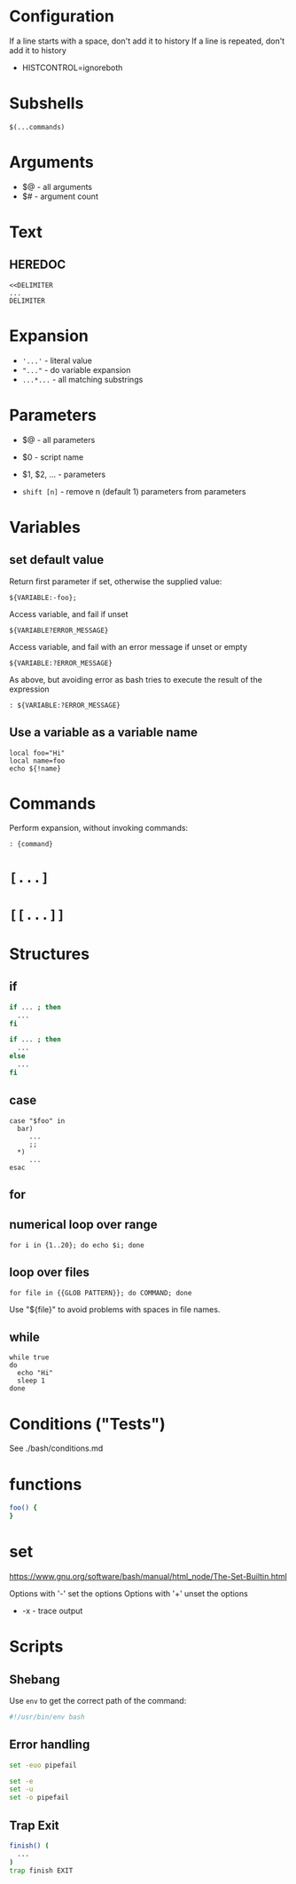 # Configuration

If a line starts with a space, don't add it to history
If a line is repeated, don't add it to history

* HISTCONTROL=ignoreboth

# Subshells

```
$(...commands)
```

# Arguments

* $@ - all arguments
* $# - argument count

# Text

## HEREDOC

```
<<DELIMITER
...
DELIMITER
```

# Expansion

* `'...'` - literal value
* `"..."` - do variable expansion
* `...*...` - all matching substrings

# Parameters

* $@ - all parameters
* $0 - script name
* $1, $2, ... - parameters

* `shift [n]` - remove n (default 1) parameters from parameters

# Variables

## set default value

Return first parameter if set, otherwise the supplied value:

```
${VARIABLE:-foo};
```

Access variable, and fail if unset

```
${VARIABLE?ERROR_MESSAGE}
```

Access variable, and fail with an error message if unset or empty

```
${VARIABLE:?ERROR_MESSAGE}
```

As above, but avoiding error as bash tries to execute the result of the expression
```
: ${VARIABLE:?ERROR_MESSAGE}
```

## Use a variable as a variable name

```
local foo="Hi"
local name=foo
echo ${!name}
```

# Commands

Perform expansion, without invoking commands:

```
: {command}
```

# `[...]`


# `[[...]]`

# Structures

## if

```sh
if ... ; then
  ...
fi
```

```sh
if ... ; then
  ...
else
  ...
fi
```

## case

```
case "$foo" in
  bar)
     ...
     ;;
  *)
     ...
esac
```

## for

## numerical loop over range

```
for i in {1..20}; do echo $i; done
```

## loop over files

```
for file in {{GLOB PATTERN}}; do COMMAND; done
```

Use "${file}" to avoid problems with spaces in file names.

## while

```
while true
do
  echo "Hi"
  sleep 1
done
```

# Conditions ("Tests")

See ./bash/conditions.md

# functions

```sh
foo() {
}
```

# set

https://www.gnu.org/software/bash/manual/html_node/The-Set-Builtin.html

Options with '-' set the options
Options with '+' unset the options

* -x - trace output

# Scripts

## Shebang

Use `env` to get the correct path of the command:

```sh
#!/usr/bin/env bash
```

## Error handling

```sh
set -euo pipefail
```

```sh
set -e
set -u
set -o pipefail
```

## Trap Exit

```bash
finish() (
  ...
)
trap finish EXIT
```
